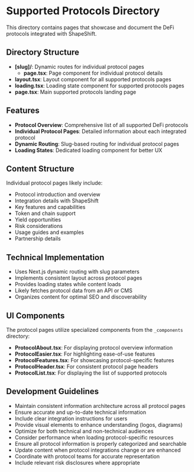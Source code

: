 # Supported Protocols Directory

This directory contains pages that showcase and document the DeFi protocols integrated with ShapeShift.

## Directory Structure

- **[slug]/**: Dynamic routes for individual protocol pages
  - **page.tsx**: Page component for individual protocol details
- **layout.tsx**: Layout component for all supported protocols pages
- **loading.tsx**: Loading state component for supported protocols pages
- **page.tsx**: Main supported protocols landing page

## Features

- **Protocol Overview**: Comprehensive list of all supported DeFi protocols
- **Individual Protocol Pages**: Detailed information about each integrated protocol
- **Dynamic Routing**: Slug-based routing for individual protocol pages
- **Loading States**: Dedicated loading component for better UX

## Content Structure

Individual protocol pages likely include:

- Protocol introduction and overview
- Integration details with ShapeShift
- Key features and capabilities
- Token and chain support
- Yield opportunities
- Risk considerations
- Usage guides and examples
- Partnership details

## Technical Implementation

- Uses Next.js dynamic routing with slug parameters
- Implements consistent layout across protocol pages
- Provides loading states while content loads
- Likely fetches protocol data from an API or CMS
- Organizes content for optimal SEO and discoverability

## UI Components

The protocol pages utilize specialized components from the `_components` directory:

- **ProtocolAbout.tsx**: For displaying protocol overview information
- **ProtocolEasier.tsx**: For highlighting ease-of-use features
- **ProtocolFeatures.tsx**: For showcasing protocol-specific features
- **ProtocolHeader.tsx**: For consistent protocol page headers
- **ProtocolList.tsx**: For displaying the list of supported protocols

## Development Guidelines

- Maintain consistent information architecture across all protocol pages
- Ensure accurate and up-to-date technical information
- Include clear integration instructions for users
- Provide visual elements to enhance understanding (logos, diagrams)
- Optimize for both technical and non-technical audiences
- Consider performance when loading protocol-specific resources
- Ensure all protocol information is properly categorized and searchable
- Update content when protocol integrations change or are enhanced
- Coordinate with protocol teams for accurate representation
- Include relevant risk disclosures where appropriate